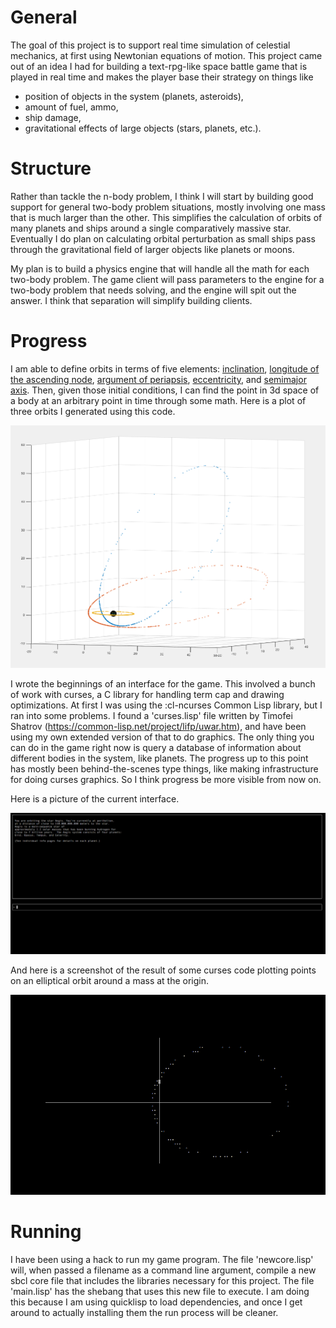 # General

The goal of this project is to support real time simulation of celestial mechanics, at first using Newtonian equations of motion. This project came out of an idea I had for building a text-rpg-like space battle game that is played in real time and makes the player base their strategy on things like

* position of objects in the system (planets, asteroids),
* amount of fuel, ammo,
* ship damage,
* gravitational effects of large objects (stars, planets, etc.).

# Structure

Rather than tackle the n-body problem, I think I will start by building good support for general two-body problem situations, mostly involving one mass that is much larger than the other. This simplifies the calculation of orbits of many planets and ships around a single comparatively massive star. Eventually I do plan on calculating orbital perturbation as small ships pass through the gravitational field of larger objects like planets or moons.

My plan is to build a physics engine that will handle all the math for each two-body problem. The game client will pass parameters to the engine for a two-body problem that needs solving, and the engine will spit out the answer. I think that separation will simplify building clients.

# Progress

I am able to define orbits in terms of five elements: [inclination](https://en.wikipedia.org/wiki/Orbital_inclination), [longitude of the ascending node](https://en.wikipedia.org/wiki/Longitude_of_the_ascending_node), [argument of periapsis](https://en.wikipedia.org/wiki/Argument_of_periapsis), [eccentricity](https://en.wikipedia.org/wiki/Orbital_eccentricity), and [semimajor axis](https://en.wikipedia.org/wiki/Semi-major_axis). Then, given those initial conditions, I can find the point in 3d space of a body at an arbitrary point in time through some math. Here is a plot of three orbits I generated using this code.

![orbit.png](orbits.png)

I wrote the beginnings of an interface for the game. This involved a bunch of work with curses, a C library for handling term cap and drawing optimizations. At first I was using the :cl-ncurses Common Lisp library, but I ran into some problems. I found a 'curses.lisp' file written by Timofei Shatrov (https://common-lisp.net/project/lifp/uwar.htm), and have been using my own extended version of that to do graphics. The only thing you can do in the game right now is query a database of information about different bodies in the system, like planets. The progress up to this point has mostly been behind-the-scenes type things, like making infrastructure for doing curses graphics. So I think progress be more visible from now on.

Here is a picture of the current interface.

![orbit2.png](orbit2.png)

And here is a screenshot of the result of some curses code plotting points on an elliptical orbit around a mass at the origin.

![game.png](game.png)

# Running

I have been using a hack to run my game program. The file 'newcore.lisp' will, when passed a filename as a command line argument, compile a new sbcl core file that includes the libraries necessary for this project. The file 'main.lisp' has the shebang that uses this new file to execute. I am doing this because I am using quicklisp to load dependencies, and once I get around to actually installing them the run process will be cleaner.
